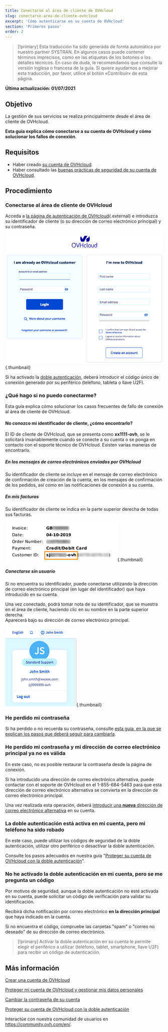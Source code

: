 ```yaml
---
title: Conectarse al área de cliente de OVHcloud
slug: conectarse-area-de-cliente-ovhcloud
excerpt: 'Cómo autenticarse en su cuenta de OVHcloud'
section: 'Primeros pasos'
order: 2
---
```


> [!primary]
> Esta traducción ha sido generada de forma automática por nuestro partner SYSTRAN. En algunos casos puede contener términos imprecisos, como en las etiquetas de los botones o los detalles técnicos. En caso de duda, le recomendamos que consulte la versión inglesa o francesa de la guía. Si quiere ayudarnos a mejorar esta traducción, por favor, utilice el botón «Contribuir» de esta página.
>

**Última actualización: 01/07/2021**

## Objetivo

La gestión de sus servicios se realiza principalmente desde el área de cliente de OVHcloud.

**Esta guía explica cómo conectarse a su cuenta de OVHcloud y cómo solucionar los fallos de conexión.**

## Requisitos

- Haber creado [su cuenta de OVHcloud](https://docs.ovh.com/us/es/customer/crear-cuenta-ovhcloud).
- Haber consultado las [buenas prácticas de seguridad de su cuenta de OVHcloud](https://docs.ovh.com/us/es/customer/todo-sobre-el-id-de-cliente/).

## Procedimiento

### Conectarse al área de cliente de OVHcloud

Acceda a [la página de autenticación de OVHcloud](https://ca.ovh.com/auth/?action=gotomanager&from=https://www.ovh.com/world/&ovhSubsidiary=ws){.external} e introduzca su identificador de cliente (o su dirección de correo electrónico principal) y su contraseña.

![identifiant client](images/log-in.png){.thumbnail}

Si ha activado la [doble autenticación](https://docs.ovh.com/us/es/customer/proteger-su-cuenta-con-una-2FA/), deberá introducir el código único de conexión generado por su periférico (teléfono, tableta o llave U2F).

### ¿Qué hago si no puedo conectarme? <a name="login-failure"></a>

Esta guía explica cómo solucionar los casos frecuentes de fallo de conexión al área de cliente de OVHcloud.

#### No conozco mi identificador de cliente, ¿cómo encontrarlo?

El ID de cliente de OVHcloud, que se presenta como **xx1111-ovh**, se le solicitará invariablemente cuando se conecte a su cuenta o se ponga en contacto con el soporte técnico de OVHcloud. Existen varias maneras de encontrarlo.

##### **En los mensajes de correo electrónicos enviados por OVHcloud**

Su identificador de cliente se incluye en el mensaje de correo electrónico de confirmación de creación de la cuenta, en los mensajes de confirmación de los pedidos, así como en las notificaciones de conexión a su cuenta.

##### **En mis facturas**

Su identificador de cliente se indica en la parte superior derecha de todas sus facturas.

![identifiant client](images/nichandle01b.png){.thumbnail}

##### **Conectarse sin usuario**

Si no encuentra su identificador, puede conectarse utilizando la dirección de correo electrónico principal (en lugar del identificador) que haya introducido en su cuenta.

Una vez conectado, podrá tomar nota de su identificador, que se muestra en el área de cliente, haciendo clic en su nombre en la parte superior derecha.
<br>Aparecerá bajo su dirección de correo electrónico principal.

![identifiant client](images/nic-handle.png){.thumbnail}

### He perdido mi contraseña

Si ha perdido o no recuerda su contraseña, consulte [esta guía, en la que se explican los pasos que deberá seguir para cambiarla](https://docs.ovh.com/es/customer/gestionar-su-contrase%C3%B1a/#en-caso-de-haber-olvidado-la-contrasena-actual).

### He perdido mi contraseña y mi dirección de correo electrónico principal ya no es válida

En este caso, no es posible restaurar la contraseña desde la página de conexión.

Si ha introducido una dirección de correo electrónico alternativa, puede contactar con el soporte de OVHcloud en el 1-855-684-5463 para que esta dirección de correo electrónico alternativa se convierta en la dirección de correo electrónico principal.

Una vez realizada esta operación, deberá [introducir una **nueva** dirección de correo electrónico alternativa](https://docs.ovh.com/us/es/customer/todo-sobre-el-id-de-cliente/#backup-email) en su cuenta.

### La doble autenticación está activa en mi cuenta, pero mi teléfono ha sido robado

En este caso, puede utilizar los códigos de seguridad de la doble autenticación, utilizar otro periférico o desactivar la doble autenticación.

Consulte los pasos adecuados en nuestra guía "[Proteger su cuenta de OVHcloud con la doble autenticación](https://docs.ovh.com/us/es/customer/proteger-su-cuenta-con-una-2FA/#que-se-debe-hacer-en-caso-de-perdida-o-averia-de-uno-de-los-dispositivos)".

### No he activado la doble autenticación en mi cuenta, pero se me pregunta un código

Por motivos de seguridad, aunque la doble autenticación no esté activada en su cuenta, puede solicitar un código de verificación para validar su identificación.

Recibirá dicha notificación por correo electrónico **en la dirección principal** que haya indicado en la cuenta.

Si no encuentra el código, compruebe las carpetas "spam" o "correo no deseado" de su dirección de correo electrónico.

> [!primary]
> Activar la doble autenticación en su cuenta le permite elegir el periférico a utilizar (teléfono, tablet, smartphone, llave U2F) para recibir un código de autenticación.
>

## Más información

[Crear una cuenta de OVHcloud](https://docs.ovh.com/us/es/customer/crear-cuenta-ovhcloud)

[Proteger mi cuenta de OVHcloud y gestionar mis datos personales](https://docs.ovh.com/us/es/customer/todo-sobre-el-id-de-cliente/)

[Cambiar la contraseña de su cuenta](https://docs.ovh.com/us/es/customer/gestionar-su-contrasena/)

[Proteger su cuenta de OVHcloud con la doble autenticación](https://docs.ovh.com/us/es/customer/proteger-su-cuenta-con-una-2FA/)

Interactúe con nuestra comunidad de usuarios en <https://community.ovh.com/en/>.
